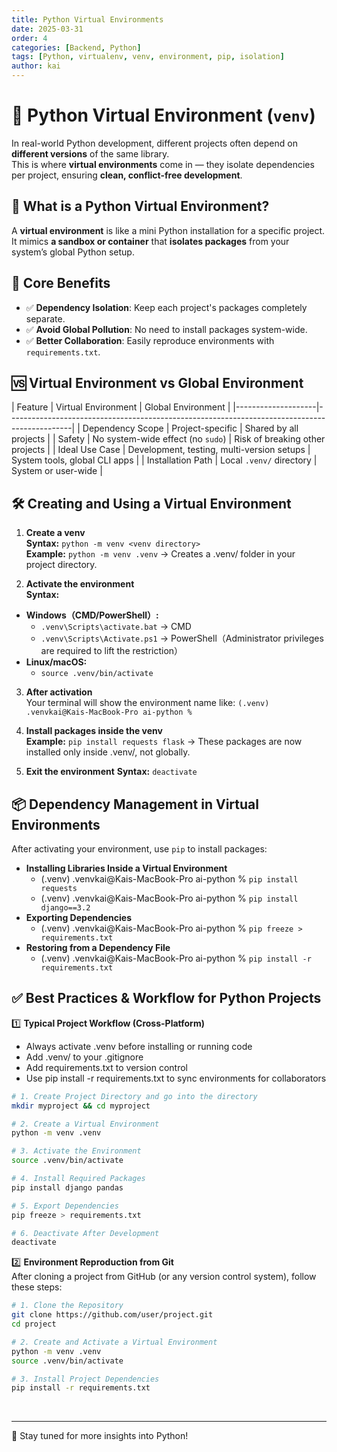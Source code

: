 ```yaml
---
title: Python Virtual Environments
date: 2025-03-31
order: 4
categories: [Backend, Python]
tags: [Python, virtualenv, venv, environment, pip, isolation]
author: kai
---
```


# 🚀 Python Virtual Environment (`venv`)
In real-world Python development, different projects often depend on **different versions** of the same library.  
This is where **virtual environments** come in — they isolate dependencies per project, ensuring **clean, conflict-free development**.

## 🧱 What is a Python Virtual Environment?

A **virtual environment** is like a mini Python installation for a specific project.  
It mimics **a sandbox or container** that **isolates packages** from your system’s global Python setup.


## 🎯 Core Benefits

- ✅ **Dependency Isolation**: Keep each project's packages completely separate.
- ✅ **Avoid Global Pollution**: No need to install packages system-wide.
- ✅ **Better Collaboration**: Easily reproduce environments with `requirements.txt`.


## 🆚 Virtual Environment vs Global Environment

| Feature            | Virtual Environment                         | Global Environment                             |
|--------------------|----------------------------------------------------------------------------------------------|
| Dependency Scope   | Project-specific                            | Shared by all projects                         |
| Safety             | No system-wide effect (no `sudo`)           | Risk of breaking other projects                |
| Ideal Use Case     | Development, testing, multi-version setups  | System tools, global CLI apps                  |
| Installation Path  | Local `.venv/` directory                    | System or user-wide                            |


## 🛠️ Creating and Using a Virtual Environment

1. **Create a venv**<br>
**Syntax:** `python -m venv <venv directory>` <br>
**Example:** `python -m venv .venv`  -> Creates a .venv/ folder in your project directory.


2. **Activate the environment**<br>
**Syntax:**
- **Windows（CMD/PowerShell）:** 
    - `.venv\Scripts\activate.bat` -> CMD
    - `.venv\Scripts\Activate.ps1` -> PowerShell（Administrator privileges are required to lift the restriction）
- **Linux/macOS:** 
    - `source .venv/bin/activate`


3. **After activation**<br>
Your terminal will show the environment name like: `(.venv) .venvkai@Kais-MacBook-Pro ai-python % `


4. **Install packages inside the venv**<br>
**Example:** `pip install requests flask` -> These packages are now installed only inside .venv/, not globally.


5. **Exit the environment**
**Syntax:** `deactivate`


## 📦 Dependency Management in Virtual Environments
After activating your environment, use `pip` to install packages:

- **Installing Libraries Inside a Virtual Environment**<br>
    - (.venv) .venvkai@Kais-MacBook-Pro ai-python % `pip install requests`
    - (.venv) .venvkai@Kais-MacBook-Pro ai-python % `pip install django==3.2`
- **Exporting Dependencies**
    - (.venv) .venvkai@Kais-MacBook-Pro ai-python % `pip freeze > requirements.txt`
- **Restoring from a Dependency File**
    - (.venv) .venvkai@Kais-MacBook-Pro ai-python % `pip install -r requirements.txt`

## ✅ Best Practices & Workflow for Python Projects
1️⃣ **Typical Project Workflow (Cross-Platform)**<br>
- Always activate .venv before installing or running code
- Add .venv/ to your .gitignore
- Add requirements.txt to version control
- Use pip install -r requirements.txt to sync environments for collaborators

```bash
# 1. Create Project Directory and go into the directory
mkdir myproject && cd myproject

# 2. Create a Virtual Environment
python -m venv .venv

# 3. Activate the Environment
source .venv/bin/activate

# 4. Install Required Packages
pip install django pandas

# 5. Export Dependencies
pip freeze > requirements.txt

# 6. Deactivate After Development
deactivate
```

2️⃣ **Environment Reproduction from Git**<br>
After cloning a project from GitHub (or any version control system), follow these steps:

```bash
# 1. Clone the Repository
git clone https://github.com/user/project.git
cd project

# 2. Create and Activate a Virtual Environment
python -m venv .venv
source .venv/bin/activate

# 3. Install Project Dependencies
pip install -r requirements.txt
```


<br>



---

🚀 Stay tuned for more insights into Python!